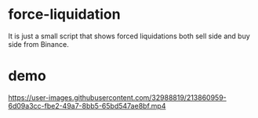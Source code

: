 # force-liquidation
It is just a small script that shows forced liquidations both sell side and buy side from Binance.
# demo
https://user-images.githubusercontent.com/32988819/213860959-6d09a3cc-fbe2-49a7-8bb5-65bd547ae8bf.mp4

